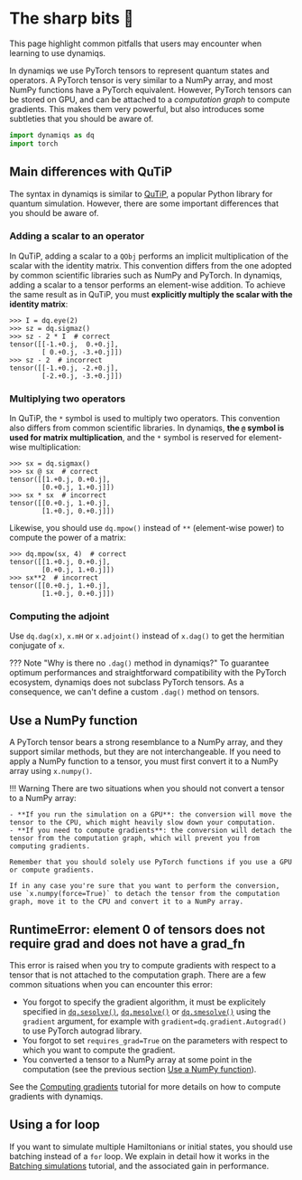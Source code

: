 # The sharp bits 🔪

This page highlight common pitfalls that users may encounter when learning to use dynamiqs.

In dynamiqs we use PyTorch tensors to represent quantum states and operators. A PyTorch tensor is very similar to a NumPy array, and most NumPy functions have a PyTorch equivalent. However, PyTorch tensors can be stored on GPU, and can be attached to a *computation graph* to compute gradients. This makes them very powerful, but also introduces some subtleties that you should be aware of.

```python
import dynamiqs as dq
import torch
```

## Main differences with QuTiP

<!-- If modifications are made in this section, ensure to also update the tutorials/defining-hamiltonians.md document to reflect these changes in the "Differences with QuTiP" warning admonition at the top of the file. -->

The syntax in dynamiqs is similar to [QuTiP](http://qutip.org/), a popular Python library for quantum simulation. However, there are some important differences that you should be aware of.

### Adding a scalar to an operator

In QuTiP, adding a scalar to a `QObj` performs an implicit multiplication of the scalar with the identity matrix. This convention differs from the one adopted by common scientific libraries such as NumPy and PyTorch. In dynamiqs, adding a scalar to a tensor performs an element-wise addition. To achieve the same result as in QuTiP, you must **explicitly multiply the scalar with the identity matrix**:

```pycon
>>> I = dq.eye(2)
>>> sz = dq.sigmaz()
>>> sz - 2 * I  # correct
tensor([[-1.+0.j,  0.+0.j],
        [ 0.+0.j, -3.+0.j]])
>>> sz - 2  # incorrect
tensor([[-1.+0.j, -2.+0.j],
        [-2.+0.j, -3.+0.j]])
```

### Multiplying two operators

In QuTiP, the `*` symbol is used to multiply two operators. This convention also differs from common scientific libraries. In dynamiqs, **the `@` symbol is used for matrix multiplication**, and the `*` symbol is reserved for element-wise multiplication:

```pycon
>>> sx = dq.sigmax()
>>> sx @ sx  # correct
tensor([[1.+0.j, 0.+0.j],
        [0.+0.j, 1.+0.j]])
>>> sx * sx  # incorrect
tensor([[0.+0.j, 1.+0.j],
        [1.+0.j, 0.+0.j]])
```

Likewise, you should use `dq.mpow()` instead of `**` (element-wise power) to compute the power of a matrix:

```pycon
>>> dq.mpow(sx, 4)  # correct
tensor([[1.+0.j, 0.+0.j],
        [0.+0.j, 1.+0.j]])
>>> sx**2  # incorrect
tensor([[0.+0.j, 1.+0.j],
        [1.+0.j, 0.+0.j]])
```

### Computing the adjoint

Use `dq.dag(x)`, `x.mH` or `x.adjoint()` instead of `x.dag()` to get the hermitian conjugate of `x`.

??? Note "Why is there no `.dag()` method in dynamiqs?"
    To guarantee optimum performances and straightforward compatibility with the PyTorch ecosystem, dynamiqs does not subclass PyTorch tensors. As a consequence, we can't define a custom `.dag()` method on tensors.

## Use a NumPy function

A PyTorch tensor bears a strong resemblance to a NumPy array, and they support similar methods, but they are not interchangeable. If you need to apply a NumPy function to a tensor, you must first convert it to a NumPy array using `x.numpy()`.

!!! Warning
    There are two situations when you should not convert a tensor to a NumPy array:

    - **If you run the simulation on a GPU**: the conversion will move the tensor to the CPU, which might heavily slow down your computation.
    - **If you need to compute gradients**: the conversion will detach the tensor from the computation graph, which will prevent you from computing gradients.

    Remember that you should solely use PyTorch functions if you use a GPU or compute gradients.

    If in any case you're sure that you want to perform the conversion, use `x.numpy(force=True)` to detach the tensor from the computation graph, move it to the CPU and convert it to a NumPy array.

## RuntimeError: element 0 of tensors does not require grad and does not have a grad_fn

This error is raised when you try to compute gradients with respect to a tensor that is not attached to the computation graph. There are a few common situations when you can encounter this error:

- You forgot to specify the gradient algorithm, it must be explicitely specified in [`dq.sesolve()`](../python_api/solvers/sesolve.md), [`dq.mesolve()`](../python_api/solvers/mesolve.md) or [`dq.smesolve()`](../python_api/solvers/smesolve.md) using the `gradient` argument, for example with `gradient=dq.gradient.Autograd()` to use PyTorch autograd library.
- You forgot to set `requires_grad=True` on the parameters with respect to which you want to compute the gradient.
- You converted a tensor to a NumPy array at some point in the computation (see the previous section [Use a NumPy function](#use-a-numpy-function)).

See the [Computing gradients](/tutorials/computing-gradients.html) tutorial for more details on how to compute gradients with dynamiqs.

## Using a for loop

If you want to simulate multiple Hamiltonians or initial states, you should use batching instead of a `for` loop. We explain in detail how it works in the [Batching simulations](/tutorials/batching-simulations.html) tutorial, and the associated gain in performance.
